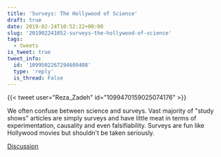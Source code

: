 ```yaml
---
title: 'Surveys: The Hollywood of Science'
draft: true
date: 2019-02-24T10:52:22+00:00
slug: '201902241052-surveys-the-hollywood-of-science'
tags:
  - tweets
is_tweet: true
tweet_info:
  id: '1099502267294609408'
  type: 'reply'
  is_thread: False
---
```




{{< tweet user="Reza_Zadeh" id="1099470159025074176" >}}

We often confuse between science and surveys. Vast majority of "study shows" articles are simply surveys and have little meat in terms of experimentation, causality and even falsifiability. Surveys are fun like Hollywood movies but shouldn't be taken seriously.

[Discussion](https://x.com/sytelus/status/1099502267294609408)
